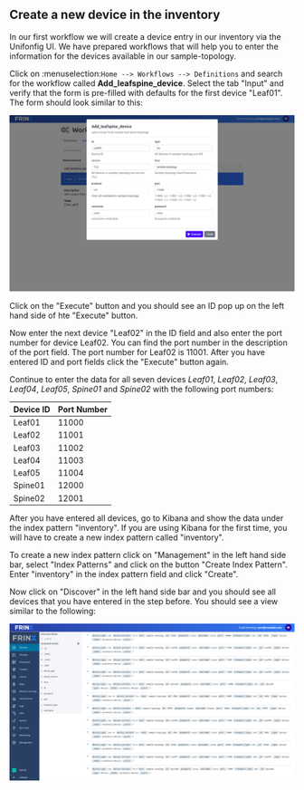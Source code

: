 ## Create a new device in the inventory

In our first workflow we will create a device entry in our inventory via the Unifonfig UI. We have prepared workflows that will help you to enter the information for the devices available in our sample-topology.

Click on :menuselection:`Home --> Workflows --> Definitions` and search for the workflow called **Add_leafspine_device**. Select the tab "Input" and verify that the form is pre-filled with defaults for the first device "Leaf01". The form should look similar to this:


![add-leafspine-device](assets/images/add-leafspine-device.png)




Click on the "Execute" button and you should see an ID pop up on the left hand side of hte "Execute" button.

Now enter the next device "Leaf02" in the ID field and also enter the port number for device Leaf02. You can find the port number in the description of the port field. The port number for Leaf02 is 11001. After you have entered ID and port fields click the "Execute" button again.

Continue to enter the data for all seven devices *Leaf01*, *Leaf02*, *Leaf03*, *Leaf04*, *Leaf05*, *Spine01* and *Spine02* with the following port numbers:


| Device ID   | Port Number |
| -------     | ----------- |
| Leaf01      | 11000       |
| Leaf02      | 11001       |
| Leaf03      | 11002       |
| Leaf04      | 11003       |
| Leaf05      | 11004       |
| Spine01     | 12000       |
| Spine02     | 12001       |



After you have entered all devices, go to Kibana and show the data under the index pattern "inventory". If you are using Kibana for the first time, you will have to create a new index pattern called "inventory". 


To create a new index pattern click on "Management" in the left hand side bar, select "Index Patterns" and click on the button "Create Index Pattern". Enter "inventory" in the index pattern field and click "Create". 


Now click on "Discover" in the left hand side bar and you should see all devices that you have entered in the step before. You should see a view similar to the following:


![inventory-devices](assets/images/inventory-devices.png)
